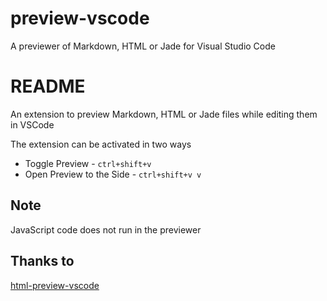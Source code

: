 # preview-vscode

A previewer of Markdown, HTML or Jade for Visual Studio Code

# README

An extension to preview Markdown, HTML or Jade files while editing them in VSCode

The extension can be activated in two ways

* Toggle Preview - `ctrl+shift+v`
* Open Preview to the Side - `ctrl+shift+v v`

## Note

JavaScript code does not run in the previewer

## Thanks to
[html-preview-vscode](https://github.com/tht13/html-preview-vscode.git)